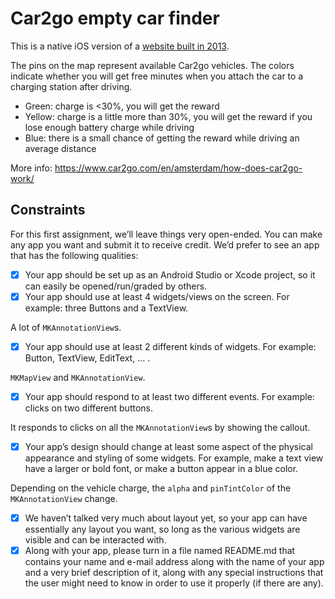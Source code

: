 Car2go empty car finder
=======================

This is a native iOS version of a [website built in 2013](http://plict.nl/car2go/).

The pins on the map represent available Car2go vehicles. The colors indicate whether you will get free minutes when you attach the car to a charging station after driving.

- Green: charge is <30%, you will get the reward
- Yellow: charge is a little more than 30%, you will get the reward if you lose enough battery charge while driving
- Blue: there is a small chance of getting the reward while driving an average distance

More info: https://www.car2go.com/en/amsterdam/how-does-car2go-work/

## Constraints

For this first assignment, we’ll leave things very open-ended. You can make any app you want and submit it to receive credit. We’d prefer to see an app that has the following qualities:

- [x] Your app should be set up as an Android Studio or Xcode project, so it can easily be opened/run/graded by others.
- [x] Your app should use at least 4 widgets/views on the screen. For example: three Buttons and a TextView.

A lot of `MKAnnotationView`s.

- [x] Your app should use at least 2 different kinds of widgets. For example: Button, TextView, EditText, … .

`MKMapView` and `MKAnnotationView`.

- [x] Your app should respond to at least two different events. For example: clicks on two different buttons.

It responds to clicks on all the `MKAnnotationView`s by showing the callout.

- [x] Your app’s design should change at least some aspect of the physical appearance and styling of some widgets. For example, make a text view have a larger or bold font, or make a button appear in a blue color.

Depending on the vehicle charge, the `alpha` and `pinTintColor` of the `MKAnnotationView` change.

- [x] We haven’t talked very much about layout yet, so your app can have essentially any layout you want, so long as the various widgets are visible and can be interacted with.
- [x] Along with your app, please turn in a file named README.md that contains your name and e-mail address along with the name of your app and a very brief description of it, along with any special instructions that the user might need to know in order to use it properly (if there are any).
